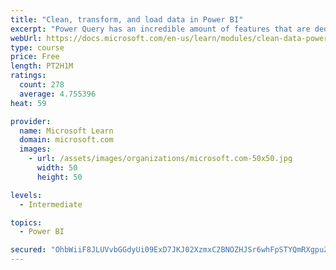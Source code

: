 ```yaml
---
title: "Clean, transform, and load data in Power BI"
excerpt: "Power Query has an incredible amount of features that are dedicated to helping you clean and prepare your data for analysis. You will learn how to simplify a complicated model, change data types, rename objects, and pivot data. You will also learn how to profile columns so that you know which columns have the valuable data that you’re seeking for deeper analytics."
webUrl: https://docs.microsoft.com/en-us/learn/modules/clean-data-power-bi/
type: course
price: Free
length: PT2H1M
ratings:
  count: 278
  average: 4.755396
heat: 59

provider:
  name: Microsoft Learn
  domain: microsoft.com
  images:
    - url: /assets/images/organizations/microsoft.com-50x50.jpg
      width: 50
      height: 50

levels:
  - Intermediate

topics:
  - Power BI

secured: "OhbWiiF8JLUVvbGGdyUi09ExD7JKJ02XzmxC2BNOZHJSr6whFpSTYQmRXgpuZZr6RpCJYZA6RDGVEdAeGaduR5A2N2+qhq2y2Lqioe521AYO7n3APZs6u6w2yCeiZBfCCbLqHwzroxlPMAOvY5AK0d1HC/Kh5yWRW4On3YceZ+vET39vqVBY9zErJ//xFetCoBQB06kbi+D5rFbH9DqwLDazAOQxYGHkoOYrc+pXZNdGesyzf9E/9foGT+Wr0uPrDIJNbkVxHHBg5WPiCAIujHCy4HEgfF7q/vX84vmBtVcYL+nbh3lFWweK/4OOqnXq3N6XXhNR8IRp8LLss3D3+Gzr2YQzqeXH3zYpsSz5G3P6KOKRVWuJjwzOe/Z/hVxSEEwpdZE9eeEUfqEQp+iu3Q==;zhBePdbrPCr0BPtYc3UcqA=="
---
```


